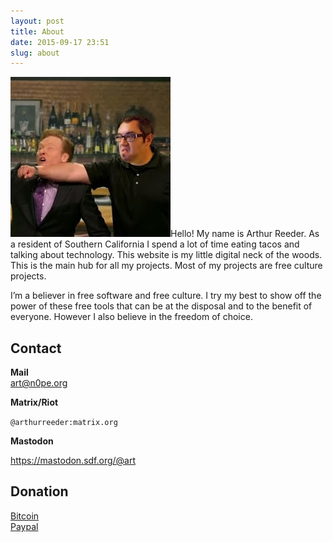 ```yaml
---
layout: post
title: About
date: 2015-09-17 23:51
slug: about
---
```

<img class="alignright" src="/images/me.jpg">Hello! My name is Arthur Reeder. As a resident of Southern California I spend a lot of time eating tacos and talking about technology. This website is my little digital neck of the woods. This is the main hub for all my projects. Most of my projects are free culture projects.

I’m a believer in free software and free culture. I try my best to show off the power of these free tools that can be at the disposal and to the benefit of everyone. However I also believe in the freedom of choice.

## Contact

**Mail**  
[art@n0pe.org](mailto:art@n0pe.org)

**Matrix/Riot**

`@arthurreeder:matrix.org`

**Mastodon**

<https://mastodon.sdf.org/@art>

## Donation

[Bitcoin](bitcoin:19UErRVX6zwhqYZRkCKpnR3An4ppNzSynC)  
[Paypal](https://paypal.me/arthurreeder)

